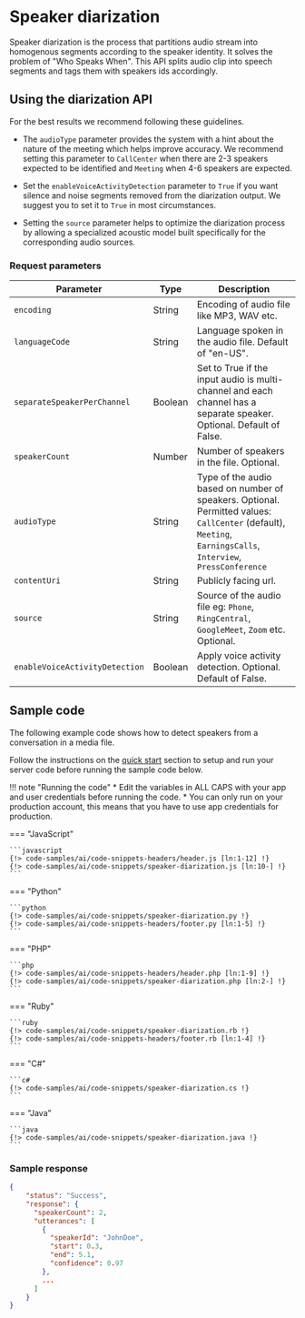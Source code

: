 # Speaker diarization

Speaker diarization is the process that partitions audio stream into homogenous segments according to the speaker identity. It solves the problem of "Who Speaks When". This API splits audio clip into speech segments and tags them with speakers ids accordingly.

## Using the diarization API

For the best results we recommend following these guidelines.

* The `audioType` parameter provides the system with a hint about the nature of the meeting which helps improve accuracy. We recommend setting this parameter to `CallCenter` when there are 2-3 speakers expected to be identified and `Meeting` when 4-6 speakers are expected.

* Set the `enableVoiceActivityDetection` parameter to `True` if you want silence and noise segments removed from the diarization output. We suggest you to set it to `True` in most circumstances.

* Setting the `source` parameter helps to optimize the diarization process by allowing a specialized acoustic model built specifically for the corresponding audio sources.

### Request parameters

| Parameter      | Type   | Description                                              |
| -------------- | ------ | -------------------------------------------------------- |
| `encoding`     | String | Encoding of audio file like MP3, WAV etc.                |
| `languageCode` | String | Language spoken in the audio file. Default of "en-US". |
| `separateSpeakerPerChannel` | Boolean | Set to True if the input audio is multi-channel and each channel has a separate speaker. Optional. Default of False. |
| `speakerCount` | Number | Number of speakers in the file. Optional.         |
| `audioType`    | String | Type of the audio based on number of speakers. Optional. Permitted values: `CallCenter` (default), `Meeting`, `EarningsCalls`, `Interview`, `PressConference` |
| `contentUri`   | String | Publicly facing url. |
| `source`       | String | Source of the audio file eg: `Phone`, `RingCentral`, `GoogleMeet`, `Zoom` etc. Optional. |
| `enableVoiceActivityDetection`  | Boolean | Apply voice activity detection. Optional. Default of False. |


## Sample code

The following example code shows how to detect speakers from a conversation in a media file.

Follow the instructions on the [quick start](quick-start.md) section to setup and run your server code before running the sample code below.

!!! note "Running the code"
    * Edit the variables in ALL CAPS with your app and user credentials before running the code.
    * You can only run on your production account, this means that you have to use app credentials for production.

=== "JavaScript"

    ```javascript
    {!> code-samples/ai/code-snippets-headers/header.js [ln:1-12] !}
    {!> code-samples/ai/code-snippets/speaker-diarization.js [ln:10-] !}
    ```

=== "Python"

    ```python
    {!> code-samples/ai/code-snippets/speaker-diarization.py !}
    {!> code-samples/ai/code-snippets-headers/footer.py [ln:1-5] !}
    ```

=== "PHP"

    ```php
    {!> code-samples/ai/code-snippets-headers/header.php [ln:1-9] !}
    {!> code-samples/ai/code-snippets/speaker-diarization.php [ln:2-] !}
    ```

=== "Ruby"

    ```ruby
    {!> code-samples/ai/code-snippets/speaker-diarization.rb !}
    {!> code-samples/ai/code-snippets-headers/footer.rb [ln:1-4] !}
    ```    

=== "C#"

    ```c#
    {!> code-samples/ai/code-snippets/speaker-diarization.cs !}
    ```

=== "Java"

    ```java
    {!> code-samples/ai/code-snippets/speaker-diarization.java !}
    ```


### Sample response

```json
{
    "status": "Success",
    "response": {
      "speakerCount": 2,
      "utterances": [
        {
          "speakerId": "JohnDoe",
          "start": 0.3,
          "end": 5.1,
          "confidence": 0.97
        },
        ...
      ]
    }
}
```
